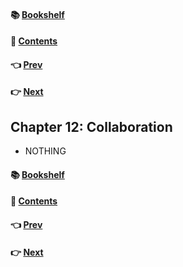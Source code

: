 #### &#x1F4DA; [Bookshelf](../)
#### &#x1F4DC; [Contents](./README.md#contents)
#### &#x1F448; [Prev](./Ch11_Pressure.md)
#### &#x1F449; [Next](./Ch13_Teams_and_Projects.md)

## Chapter 12: Collaboration

- NOTHING

#### &#x1F4DA; [Bookshelf](../)
#### &#x1F4DC; [Contents](./README.md#contents)
#### &#x1F448; [Prev](./Ch11_Pressure.md)
#### &#x1F449; [Next](./Ch13_Teams_and_Projects.md)
